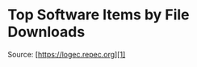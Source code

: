 # Top Software Items by File Downloads
Source: [https://logec.repec.org][1]

[1]:	https://logec.repec.org/scripts/itemstat.pf?topnum=25&type=redif-software&sortby=ld&.submit=New+List